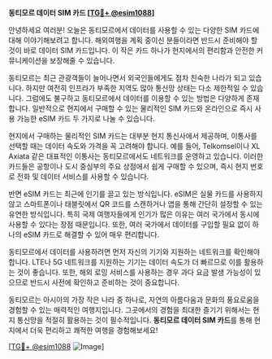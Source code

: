 **동티모르 데이터 SIM 카드 [[TG💪+ @esim1088](https://t.me/s/esim1088)]**

안녕하세요 여러분! 오늘은 동티모르에서 데이터를 사용할 수 있는 다양한 SIM 카드에 대해 이야기해보려고 합니다. 해외여행을 계획 중이신 분들이라면 반드시 준비해야 할 것이 바로 데이터 SIM 카드입니다. 이 작은 카드 하나가 현지에서의 편리함과 안전한 커뮤니케이션을 보장해줄 수 있습니다.

동티모르는 최근 관광객들이 늘어나면서 외국인들에게도 점차 친숙한 나라가 되고 있습니다. 하지만 여전히 인프라가 부족한 지역도 많아 통신망 상태는 다소 제한적일 수 있습니다. 그럼에도 불구하고 동티모르에서 데이터를 이용할 수 있는 방법은 다양하게 존재합니다. 일반적으로 현지에서 구매할 수 있는 물리적인 SIM 카드와 온라인으로 즉시 사용 가능한 eSIM 카드 두 가지로 나눌 수 있습니다.

현지에서 구매하는 물리적인 SIM 카드는 대부분 현지 통신사에서 제공하며, 이통사를 선택할 때는 데이터 속도와 가격을 꼭 고려해야 합니다. 예를 들어, Telkomsel이나 XL Axiata 같은 대표적인 이통사는 동티모르에서도 네트워크를 운영하고 있습니다. 이러한 카드들은 공항이나 도시 중심부의 주요 상점에서 쉽게 구매할 수 있으며, 즉시 현지 번호로 전화 및 데이터 서비스를 사용할 수 있습니다.

반면 eSIM 카드는 최근에 인기를 끌고 있는 방식입니다. eSIM은 실물 카드를 사용하지 않고 스마트폰이나 태블릿에서 QR 코드를 스캔하거나 앱을 통해 간단히 설정할 수 있는 유연한 방식입니다. 특히 국제 여행자들에게 인기가 많은 이유는 여러 국가에서 동시에 사용할 수 있다는 장점 때문입니다. 또한, 여러 국가에서 데이터를 구입할 필요 없이 하나의 eSIM 카드로 해결할 수 있어 매우 편리합니다.

동티모르에서 데이터를 사용하려면 먼저 자신의 기기와 지원하는 네트워크를 확인해야 합니다. LTE나 5G 네트워크를 지원하는 기기는 데이터 속도가 더 빠르므로 이를 활용하는 것이 좋습니다. 또한, 해외 로밍 서비스를 사용하는 경우 과다 요금 발생 가능성이 있으므로 반드시 사전에 확인하고 준비하는 것이 중요합니다.

동티모르는 아시아의 가장 작은 나라 중 하나로, 자연의 아름다움과 문화의 풍요로움을 경험할 수 있는 매력적인 여행지입니다. 그곳에서의 경험을 최대한 즐기기 위해서는 현지 통신망을 적절히 활용하는 것이 필수적입니다. **동티모르 데이터 SIM 카드**를 통해 현지에서 더욱 편리하고 쾌적한 여행을 경험해보세요!

[[TG💪+ @esim1088](https://t.me/s/esim1088) ![Image](https://i.postimg.cc/Y0z9fWf4/image.png)]